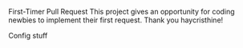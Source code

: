 First-Timer Pull Request
This project gives an opportunity for coding newbies to implement their first  request. Thank you haycristhine!

Config stuff
